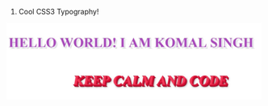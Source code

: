 1. Cool CSS3 Typography!


![alt text](https://github.com/komalsingh1/Cool-CSS-Stuff/blob/master/Typography/typography.JPG)
